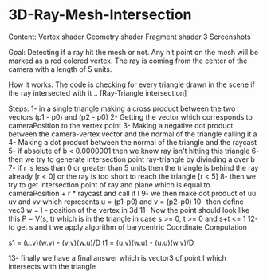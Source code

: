 # 3D-Ray-Mesh-Intersection


Content:
Vertex shader
Geometry shader
Fragment shader
3 Screenshots

Goal:
Detecting if a ray hit the mesh or not.
Any hit point on the mesh will be marked as a red colored vertex.
The ray is coming from the center of the camera with a length of 5 units.



How it works:
The code is checking for every triangle drawn in the scene if the ray intersected with it .. [Ray-Triangle intersection]

Steps:
1- in a single triangle making a cross product between the two vectors (p1 - p0) and (p2 - p0)
2- Getting the vector which corresponds to cameraPosition to the vertex point
3- Making a negative dot product between the camera-vertex vector and the normal of the triangle calling it a
4- Making a dot product between the normal of the triangle and the raycast
5- if absolute of b < 0.0000001 then we know ray isn't hitting this triangle
6- then we try to generate intersection point ray-triangle by divinding a over b
7- if r is less than 0 or greater than 5 units then the triangle is behind the ray already [r < 0] or the ray is too short to reach the triangle [r < 5]
8- then we try to get intersection point of ray and plane which is equal to cameraPosition + r * raycast and call it I
9- we then make dot product of uu uv and vv which represents u = (p1-p0) and v = (p2-p0)
10- then define vec3 w = I - position of the vertex in 3d
11- Now the point should look like this P = V(s, t) which is in the triangle in case s >= 0, t >= 0 and s+t <= 1
12- to get s and t we apply algorithm of barycentric Coordinate Computation

s1 = (u.v)(w.v) - (v.v)(w.u)/D
t1 = (u.v)(w.u) - (u.u)(w.v)/D

13- finally we have a final answer which is vector3 of point I which intersects with the triangle  
